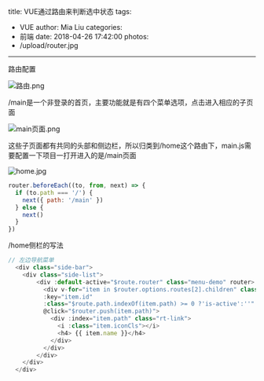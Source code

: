 title: VUE通过路由来判断选中状态
tags:
  - VUE
author: Mia Liu
categories:
  - 前端
date: 2018-04-26 17:42:00
photos: 
- /upload/router.jpg
---
路由配置

![路由.png](https://upload-images.jianshu.io/upload_images/4620451-875a1f46bb2f0616.png?imageMogr2/auto-orient/strip%7CimageView2/2/w/1240)

/main是一个非登录的首页，主要功能就是有四个菜单选项，点击进入相应的子页面

![main页面.png](https://upload-images.jianshu.io/upload_images/4620451-a564816e793d32dd.png?imageMogr2/auto-orient/strip%7CimageView2/2/w/1240)

这些子页面都有共同的头部和侧边栏，所以归类到/home这个路由下，main.js需要配置一下项目一打开进入的是/main页面

![home.jpg](https://upload-images.jianshu.io/upload_images/4620451-24624f94a258af92.jpg?imageMogr2/auto-orient/strip%7CimageView2/2/w/1240)

```javascript
router.beforeEach((to, from, next) => {
  if (to.path === '/') {
    next({ path: '/main' })
  } else {
    next()
  }
})
```
/home侧栏的写法
```javascript
// 左边导航菜单
  <div class="side-bar">
    <div class="side-list">
        <div :default-active="$route.router" class="menu-demo" router>
          <div v-for="item in $router.options.routes[2].children" class="nav-list"
          :key="item.id"
          :class="$route.path.indexOf(item.path) >= 0 ?'is-active':''"
          @click="$router.push(item.path)">
            <div :index="item.path" class="rt-link">
              <i :class="item.iconCls"></i>
              <h4> {{ item.name }}</h4>
            </div>
          </div>
        </div>
    </div>
  </div>
```